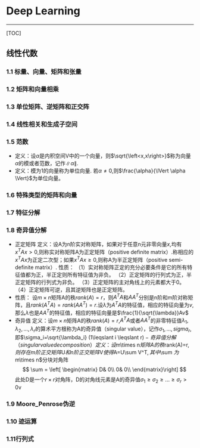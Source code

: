 # Deep Learning

-------------------

[TOC]

## 线性代数

### 1.1 标量、向量、矩阵和张量
### 1.2 矩阵和向量相乘
### 1.3 单位矩阵、逆矩阵和正交阵
### 1.4 线性相关和生成子空间
### 1.5 范数
- 定义：设$\alpha$是内积空间V中的一个向量，则$\sqrt{\left<x,x\right>}$称为向量$\alpha$的模或者范数，记作$\lVert \alpha \lVert$.
- 定义：模为1的向量称为单位向量.
若$\alpha\ne 0$,则$\frac{\alpha}{\lVert \alpha \Vert}$为单位向量。
### 1.6 特殊类型的矩阵和向量
### 1.7 特征分解
### 1.8 奇异值分解
- 正定矩阵
定义：设A为n阶实对称矩阵，如果对于任意n元非零向量$x$,均有$x^TAx>0$,则称实对称矩阵A为正定矩阵（positive definite matrix）.称相应的$x^TAx$为正定二次型；如果$x^TAx\geqslant  0$,则称A为半正定矩阵（positive semi-definite matrix）.
性质：
（1）实对称矩阵正定的充分必要条件是它的所有特征值都为正，半正定则所有特征值为非负。
（2）正定矩阵的行列式为正，半正定矩阵的行列式为非负。
（3）正定矩阵的主对角线上的元素都大于0。
（4）正定矩阵可逆，且其逆矩阵也是正定矩阵。
- 性质： 
设$m \times n$矩阵A的秩$rank(A)=r$，则$A^TA$和$AA^T$分别是n阶和m阶对称矩阵，且$rank(A^TA)=rank(AA^T)=r$.设$\lambda$为$A^TA$的特征值，相应的特征向量为$v$,那么$\lambda$也是$AA^T$的特征值，相应的特征向量是$\frac{1}{\sqrt{\lambda}}Av$
- 奇异值
定义：设$m\times n$矩阵A的秩$rank(A)=r$,$A^TA$或者$AA^T$的非零特征值$\lambda_1,\lambda_2,...,\lambda_r$的算术平方根称为A的奇异值（singular value），记作$\sigma_1,...,sigma_r$,即$\sigma_i=\sqrt{\lambda_i} $($1\leqslant i \leqslant r$)
-奇异值分解（singular value decomposition）
定义：设$m\times n$矩阵A的秩$rank(A)=r$,则存在m阶正交矩阵$U$和n阶正交矩阵$V$使得$A=U\sum V^T$,其中$\sum $为$m\times n$分块对角阵
$$
	\sum = \left[ \begin{matrix}
	D& 0\\
	0& 0\\
	\end{matrix}\right]
$$
此处D是一个$r\times r$对角阵，D的对角线元素是A的奇异值$\sigma_1 \geqslant \sigma_2 \geqslant ... \geqslant \sigma_r > 0$v
### 1.9 Moore_Penrose伪逆

### 1.10 迹运算
### 1.11行列式

